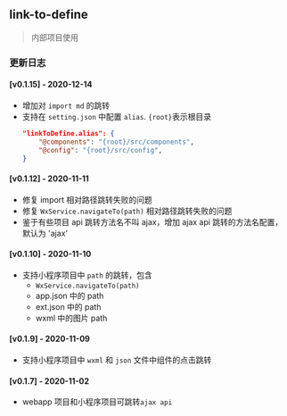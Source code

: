 ## link-to-define

> 内部项目使用

### 更新日志

#### [v0.1.15] - 2020-12-14

- 增加对 `import md` 的跳转
- 支持在 `setting.json` 中配置 `alias`. `{root}`表示根目录
  ```json
  "linkToDefine.alias": {
      "@components": "{root}/src/components",
      "@config": "{root}/src/config",
  }
  ```

#### [v0.1.12] - 2020-11-11

- 修复 import 相对路径跳转失败的问题
- 修复 `WxService.navigateTo(path)` 相对路径跳转失败的问题
- 鉴于有些项目 api 跳转方法名不叫 ajax，增加 ajax api 跳转的方法名配置，默认为 'ajax'

#### [v0.1.10] - 2020-11-10

- 支持小程序项目中 `path` 的跳转，包含
  - `WxService.navigateTo(path)`
  - app.json 中的 path
  - ext.json 中的 path
  - wxml 中的图片 path

#### [v0.1.9] - 2020-11-09

- 支持小程序项目中 `wxml` 和 `json` 文件中组件的点击跳转

#### [v0.1.7] - 2020-11-02

- webapp 项目和小程序项目可跳转`ajax api`
